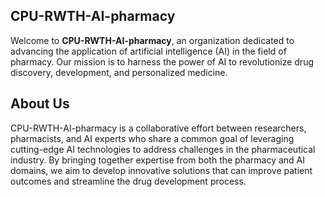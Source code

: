 ## CPU-RWTH-AI-pharmacy
Welcome to **CPU-RWTH-AI-pharmacy**, an organization dedicated to advancing the application of artificial intelligence (AI) in the field of pharmacy. Our mission is to harness the power of AI to revolutionize drug discovery, development, and personalized medicine.

## About Us
CPU-RWTH-AI-pharmacy is a collaborative effort between researchers, pharmacists, and AI experts who share a common goal of leveraging cutting-edge AI technologies to address challenges in the pharmaceutical industry. By bringing together expertise from both the pharmacy and AI domains, we aim to develop innovative solutions that can improve patient outcomes and streamline the drug development process.
